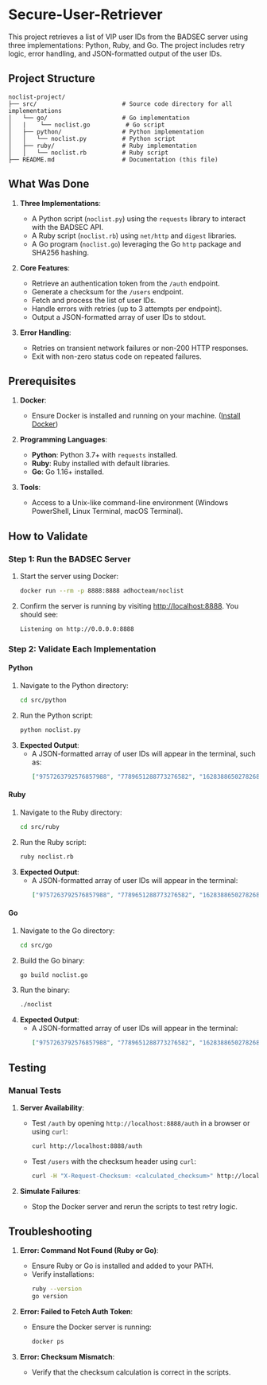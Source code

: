 # Secure-User-Retriever
This project retrieves a list of VIP user IDs from the BADSEC server using three implementations: Python, Ruby, and Go. The project includes retry logic, error handling, and JSON-formatted output of the user IDs.

## **Project Structure**

```plaintext
noclist-project/
├── src/                        # Source code directory for all implementations
│   └── go/                     # Go implementation
│   |    └── noclist.go          # Go script
│   ├── python/                 # Python implementation
│   │   └── noclist.py          # Python script
│   ├── ruby/                   # Ruby implementation
│   │   └── noclist.rb          # Ruby script
├── README.md                   # Documentation (this file)

```

## **What Was Done**

1. **Three Implementations**:
   - A Python script (`noclist.py`) using the `requests` library to interact with the BADSEC API.
   - A Ruby script (`noclist.rb`) using `net/http` and `digest` libraries.
   - A Go program (`noclist.go`) leveraging the Go `http` package and SHA256 hashing.

2. **Core Features**:
   - Retrieve an authentication token from the `/auth` endpoint.
   - Generate a checksum for the `/users` endpoint.
   - Fetch and process the list of user IDs.
   - Handle errors with retries (up to 3 attempts per endpoint).
   - Output a JSON-formatted array of user IDs to stdout.

3. **Error Handling**:
   - Retries on transient network failures or non-200 HTTP responses.
   - Exit with non-zero status code on repeated failures.


## **Prerequisites**

1. **Docker**:
   - Ensure Docker is installed and running on your machine. ([Install Docker](https://www.docker.com/get-started))

2. **Programming Languages**:
   - **Python**: Python 3.7+ with `requests` installed.
   - **Ruby**: Ruby installed with default libraries.
   - **Go**: Go 1.16+ installed.

3. **Tools**:
   - Access to a Unix-like command-line environment (Windows PowerShell, Linux Terminal, macOS Terminal).

## **How to Validate**

### **Step 1: Run the BADSEC Server**
1. Start the server using Docker:
   ```bash
   docker run --rm -p 8888:8888 adhocteam/noclist
   ```
2. Confirm the server is running by visiting [http://localhost:8888](http://localhost:8888). You should see:
   ```plaintext
   Listening on http://0.0.0.0:8888
   ```

### **Step 2: Validate Each Implementation**

#### **Python**
1. Navigate to the Python directory:
   ```bash
   cd src/python
   ```
2. Run the Python script:
   ```bash
   python noclist.py
   ```
3. **Expected Output**:
   - A JSON-formatted array of user IDs will appear in the terminal, such as:
     ```json
     ["9757263792576857988", "7789651288773276582", "16283886502782682407"]
     ```

#### **Ruby**
1. Navigate to the Ruby directory:
   ```bash
   cd src/ruby
   ```
2. Run the Ruby script:
   ```bash
   ruby noclist.rb
   ```
3. **Expected Output**:
   - A JSON-formatted array of user IDs will appear in the terminal:
     ```json
     ["9757263792576857988", "7789651288773276582", "16283886502782682407"]
     ```

#### **Go**
1. Navigate to the Go directory:
   ```bash
   cd src/go
   ```
2. Build the Go binary:
   ```bash
   go build noclist.go
   ```
3. Run the binary:
   ```bash
   ./noclist
   ```
4. **Expected Output**:
   - A JSON-formatted array of user IDs will appear in the terminal:
     ```json
     ["9757263792576857988", "7789651288773276582", "16283886502782682407"]
     ```

## **Testing**

### **Manual Tests**
1. **Server Availability**:
   - Test `/auth` by opening `http://localhost:8888/auth` in a browser or using `curl`:
     ```bash
     curl http://localhost:8888/auth
     ```
   - Test `/users` with the checksum header using `curl`:
     ```bash
     curl -H "X-Request-Checksum: <calculated_checksum>" http://localhost:8888/users
     ```

2. **Simulate Failures**:
   - Stop the Docker server and rerun the scripts to test retry logic.


## **Troubleshooting**

1. **Error: Command Not Found (Ruby or Go)**:
   - Ensure Ruby or Go is installed and added to your PATH.
   - Verify installations:
     ```bash
     ruby --version
     go version
     ```

2. **Error: Failed to Fetch Auth Token**:
   - Ensure the Docker server is running:
     ```bash
     docker ps
     ```

3. **Error: Checksum Mismatch**:
   - Verify that the checksum calculation is correct in the scripts.
 
